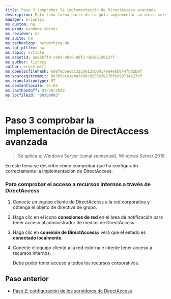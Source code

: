 ```yaml
---
title: Paso 3 comprobar la implementación de DirectAccess avanzada
description: Este tema forma parte de la guía implementar un único servidor de DirectAccess con configuración avanzada para Windows Server 2016
manager: brianlic
ms.custom: na
ms.prod: windows-server
ms.reviewer: na
ms.suite: na
ms.technology: networking-da
ms.tgt_pltfrm: na
ms.topic: article
ms.assetid: ae8bbff0-c981-4bc6-8df1-861621d0627f
ms.author: lizross
author: eross-msft
ms.openlocfilehash: 6d8f9b5ecbc322de12cb00179a4ebb044fbd2baf
ms.sourcegitcommit: da7b9bce1eba369bcd156639276f6899714e279f
ms.translationtype: MT
ms.contentlocale: es-ES
ms.lasthandoff: 03/26/2020
ms.locfileid: "80309093"
---
```

# <a name="step-3-verify-the-advanced-directaccess-deployment"></a>Paso 3 comprobar la implementación de DirectAccess avanzada

>Se aplica a: Windows Server (canal semianual), Windows Server 2016

En este tema se describe cómo comprobar que ha configurado correctamente la implementación de DirectAccess.  
  
### <a name="to-verify-access-to-internal-resources-through-directaccess"></a>Para comprobar el acceso a recursos internos a través de DirectAccess  
  
1.  Conecte un equipo cliente de DirectAccess a la red corporativa y obtenga el objeto de directiva de grupo.  
  
2.  Haga clic en el icono **conexiones de red** en el área de notificación para tener acceso al administrador de medios de DirectAccess.  
  
3.  Haga clic en **conexión de DirectAccess**y verá que el estado es **conectado localmente**.  
  
4.  Conecte el equipo cliente a la red externa e intente tener acceso a recursos internos.  
  
    Debe poder tener acceso a todos los recursos corporativos.  
  
## <a name="previous-step"></a><a name="BKMK_Links"></a>Paso anterior  
  
-   [Paso 2: configuración de los servidores de DirectAccess](Step-2-Configuring-DirectAccess-Servers.md)  
  


